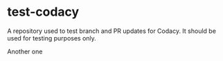 # test-codacy
A repository used to test branch and PR updates for Codacy. It should be used for testing purposes only. 


Another one

